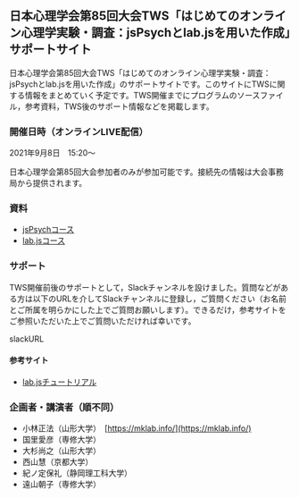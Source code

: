## 日本心理学会第85回大会TWS「はじめてのオンライン心理学実験・調査：jsPsychとlab.jsを用いた作成」サポートサイト

日本心理学会第85回大会TWS「はじめてのオンライン心理学実験・調査：jsPsychとlab.jsを用いた作成」のサポートサイトです。このサイトにTWSに関する情報をまとめていく予定です。TWS開催までにプログラムのソースファイル，参考資料，TWS後のサポート情報などを掲載します。

### 開催日時（オンラインLIVE配信）

2021年9月8日　15:20〜

日本心理学会第85回大会参加者のみが参加可能です。接続先の情報は大会事務局から提供されます。


### 資料

 * [jsPsychコース](./jsPsych/README.md)
 * [lab.jsコース](./labjs/README.md)

### サポート

TWS開催前後のサポートとして，Slackチャンネルを設けました。質問などがある方は以下のURLを介してSlackチャンネルに登録し，ご質問ください（お名前とご所属を明らかにした上でご質問お願いします）。できるだけ，参考サイトをご参照いただいた上でご質問いただければ幸いです。

slackURL 

#### 参考サイト

 * [lab.jsチュートリアル](https://labjs.yucis.net/)

### 企画者・講演者（順不同）
 * 小林正法（山形大学）　[https://mklab.info/](https://mklab.info/)
 * 国里愛彦（専修大学）
 * 大杉尚之（山形大学）
 * 西山慧（京都大学）
 * 紀ノ定保礼（静岡理工科大学）
 * 遠山朝子（専修大学）
